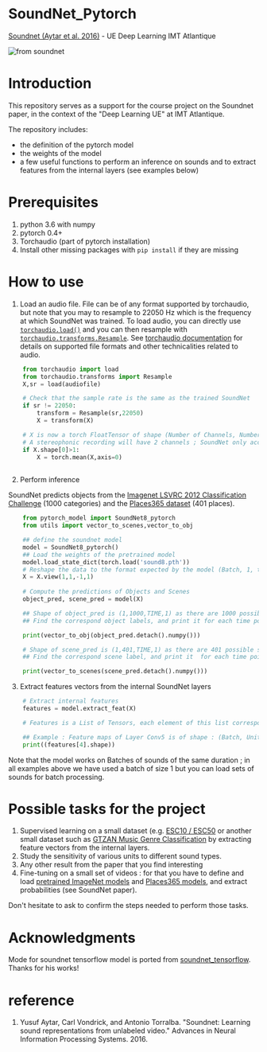 # SoundNet_Pytorch
[Soundnet (Aytar et al. 2016)](http://soundnet.csail.mit.edu/) - UE Deep Learning IMT Atlantique

![from soundnet](https://camo.githubusercontent.com/0b88af5c13ba987a17dcf90cd58816cf8ef04554/687474703a2f2f70726f6a656374732e637361696c2e6d69742e6564752f736f756e646e65742f736f756e646e65742e6a7067)

# Introduction
This repository serves as a support for the course project on the Soundnet paper, in the context of the "Deep Learning UE" at IMT Atlantique. 

The repository includes: 
- the definition of the pytorch model
- the weights of the model
- a few useful functions to perform an inference on sounds and to extract features from the internal layers (see examples below)

# Prerequisites
1. python 3.6 with numpy
2. pytorch 0.4+
3. Torchaudio (part of pytorch installation)
4. Install other missing packages with `pip install` if they are missing


# How to use
1. Load an audio file. File can be of any format supported by torchaudio, but note that you may to resample to 22050 Hz which is the frequency at which SoundNet was trained. To load audio, you can directly use [`torchaudio.load()`](https://pytorch.org/audio/stable/tutorials/audio_io_tutorial.html#loading-audio-data) and you can then resample with [`torchaudio.transforms.Resample`](https://pytorch.org/audio/stable/transforms.html#resample). See [torchaudio documentation](https://pytorch.org/audio/stable/index.html) for details on supported file formats and other technicalities related to audio. 

```python
    from torchaudio import load
    from torchaudio.transforms import Resample
    X,sr = load(audiofile)

    # Check that the sample rate is the same as the trained SoundNet
    if sr != 22050:
        transform = Resample(sr,22050)
        X = transform(X)

    # X is now a torch FloatTensor of shape (Number of Channels, Number of samples)
    # A stereophonic recording will have 2 channels ; SoundNet only accepts monophonic so we average the two channels if necessary
    if X.shape[0]>1:
        X = torch.mean(X,axis=0)
    
```

2. Perform inference
   
SoundNet predicts objects from the [Imagenet LSVRC 2012 Classification Challenge](https://www.image-net.org/challenges/LSVRC/2012/index.php) (1000 categories) and the [Places365 dataset](http://places2.csail.mit.edu/) (401 places).

```python
    from pytorch_model import SoundNet8_pytorch
    from utils import vector_to_scenes,vector_to_obj

    ## define the soundnet model
    model = SoundNet8_pytorch()
    ## Load the weights of the pretrained model
    model.load_state_dict(torch.load('sound8.pth'))
    # Reshape the data to the format expected by the model (Batch, 1, time, 1)
    X = X.view(1,1,-1,1)
    
    # Compute the predictions of Objects and Scenes
    object_pred, scene_pred = model(X)

    ## Shape of object_pred is (1,1000,TIME,1) as there are 1000 possible objects
    ## Find the correspond object labels, and print it for each time point

    print(vector_to_obj(object_pred.detach().numpy()))

    # Shape of scene_pred is (1,401,TIME,1) as there are 401 possible scenes
    ## Find the correspond scene label, and print it  for each time point

    print(vector_to_scenes(scene_pred.detach().numpy()))
```

3. Extract features vectors from the internal SoundNet layers
```python    
    # Extract internal features
    features = model.extract_feat(X)

    # Features is a List of Tensors, each element of this list corresponds to a layer of SoundNet. From 0 to 6 -> conv1 to conv7, 7 -> conv of object prediction and 8 -> conv of scene prediction. See the extract_feat method in the model code.

    ## Example : Feature maps of Layer Conv5 is of shape : (Batch, Units, Time, 1)
    print((features[4].shape))
```

Note that the model works on Batches of sounds of the same duration ; in all examples above we have used a batch of size 1 but you can load sets of sounds for batch processing.

# Possible tasks for the project 
1. Supervised learning on a small dataset (e.g. [ESC10 / ESC50](https://github.com/karolpiczak/ESC-50) or another small dataset such as [GTZAN Music Genre Classification](https://pytorch.org/audio/stable/datasets.html#gtzan) by extracting feature vectors from the internal layers.
2. Study the sensitivity of various units to different sound types.
3. Any other result from the paper that you find interesting
4. Fine-tuning on a small set of videos : for that you have to define and load [pretrained ImageNet models](https://pytorch.org/vision/0.8/models.html#classification) and [Places365 models](https://github.com/CSAILVision/places365), and extract probabilities (see SoundNet paper).

Don't hesitate to ask to confirm the steps needed to perform those tasks. 

# Acknowledgments 
Mode for soundnet tensorflow model is ported from [soundnet_tensorflow](https://github.com/eborboihuc/SoundNet-tensorflow). Thanks for his works!


# reference
1. Yusuf Aytar, Carl Vondrick, and Antonio Torralba. "Soundnet: Learning sound representations from unlabeled video." Advances in Neural Information Processing Systems. 2016.
